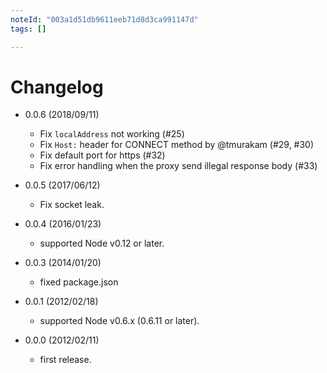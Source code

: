 ```yaml
---
noteId: "003a1d51db9611eeb71d8d3ca991147d"
tags: []

---
```


# Changelog

 - 0.0.6 (2018/09/11)
   - Fix `localAddress` not working (#25)
   - Fix `Host:` header for CONNECT method by @tmurakam (#29, #30)
   - Fix default port for https (#32)
   - Fix error handling when the proxy send illegal response body (#33)

 - 0.0.5 (2017/06/12)
   - Fix socket leak.
 
 - 0.0.4 (2016/01/23)
   - supported Node v0.12 or later.

 - 0.0.3 (2014/01/20)
   - fixed package.json

 - 0.0.1 (2012/02/18)
   - supported Node v0.6.x (0.6.11 or later).

 - 0.0.0 (2012/02/11)
   - first release.
